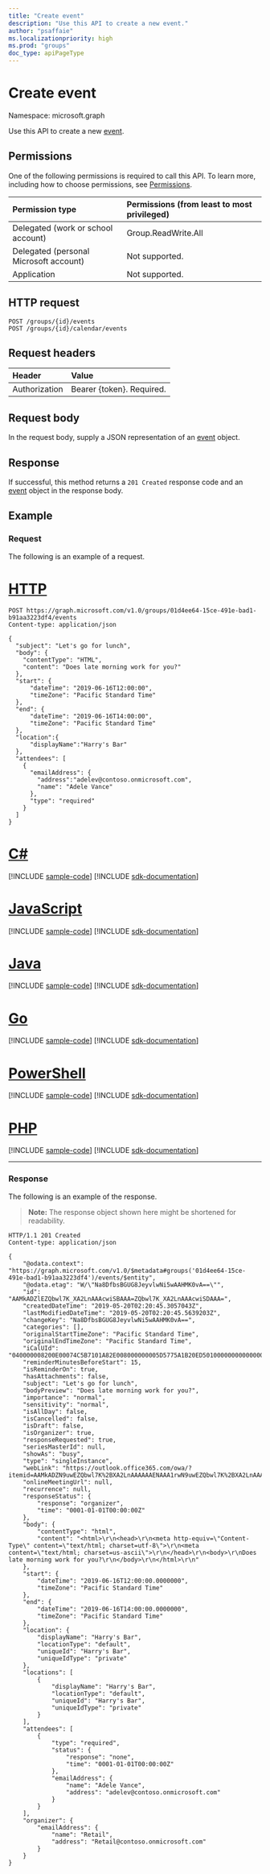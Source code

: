 ```yaml
---
title: "Create event"
description: "Use this API to create a new event."
author: "psaffaie"
ms.localizationpriority: high
ms.prod: "groups"
doc_type: apiPageType
---
```


# Create event

Namespace: microsoft.graph

Use this API to create a new [event](../resources/event.md).

## Permissions

One of the following permissions is required to call this API. To learn more, including how to choose permissions, see [Permissions](/graph/permissions-reference).

| Permission type                        | Permissions (from least to most privileged) |
| :------------------------------------- | :------------------------------------------ |
| Delegated (work or school account)     | Group.ReadWrite.All                         |
| Delegated (personal Microsoft account) | Not supported.                              |
| Application                            | Not supported.                              |

## HTTP request

<!-- { "blockType": "ignored" } -->

```http
POST /groups/{id}/events
POST /groups/{id}/calendar/events
```

## Request headers

| Header        | Value                     |
| :------------ | :------------------------ |
| Authorization | Bearer {token}. Required. |

## Request body

In the request body, supply a JSON representation of an [event](../resources/event.md) object.

## Response

If successful, this method returns a `201 Created` response code and an [event](../resources/event.md) object in the response body.

## Example

### Request

The following is an example of a request.

# [HTTP](#tab/http)

<!-- {
  "blockType": "request",
  "sampleKeys": ["01d4ee64-15ce-491e-bad1-b91aa3223df4"],
  "name": "create_event_from_group"
}-->

```http
POST https://graph.microsoft.com/v1.0/groups/01d4ee64-15ce-491e-bad1-b91aa3223df4/events
Content-type: application/json

{
  "subject": "Let's go for lunch",
  "body": {
    "contentType": "HTML",
    "content": "Does late morning work for you?"
  },
  "start": {
      "dateTime": "2019-06-16T12:00:00",
      "timeZone": "Pacific Standard Time"
  },
  "end": {
      "dateTime": "2019-06-16T14:00:00",
      "timeZone": "Pacific Standard Time"
  },
  "location":{
      "displayName":"Harry's Bar"
  },
  "attendees": [
    {
      "emailAddress": {
        "address":"adelev@contoso.onmicrosoft.com",
        "name": "Adele Vance"
      },
      "type": "required"
    }
  ]
}
```

# [C#](#tab/csharp)
[!INCLUDE [sample-code](../includes/snippets/csharp/create-event-from-group-csharp-snippets.md)]
[!INCLUDE [sdk-documentation](../includes/snippets/snippets-sdk-documentation-link.md)]

# [JavaScript](#tab/javascript)
[!INCLUDE [sample-code](../includes/snippets/javascript/create-event-from-group-javascript-snippets.md)]
[!INCLUDE [sdk-documentation](../includes/snippets/snippets-sdk-documentation-link.md)]

# [Java](#tab/java)
[!INCLUDE [sample-code](../includes/snippets/java/create-event-from-group-java-snippets.md)]
[!INCLUDE [sdk-documentation](../includes/snippets/snippets-sdk-documentation-link.md)]

# [Go](#tab/go)
[!INCLUDE [sample-code](../includes/snippets/go/create-event-from-group-go-snippets.md)]
[!INCLUDE [sdk-documentation](../includes/snippets/snippets-sdk-documentation-link.md)]

# [PowerShell](#tab/powershell)
[!INCLUDE [sample-code](../includes/snippets/powershell/create-event-from-group-powershell-snippets.md)]
[!INCLUDE [sdk-documentation](../includes/snippets/snippets-sdk-documentation-link.md)]

# [PHP](#tab/php)
[!INCLUDE [sample-code](../includes/snippets/php/create-event-from-group-php-snippets.md)]
[!INCLUDE [sdk-documentation](../includes/snippets/snippets-sdk-documentation-link.md)]

---

### Response

The following is an example of the response.

> **Note:** The response object shown here might be shortened for readability.

<!-- {
  "blockType": "response",
  "truncated": true,
  "@odata.type": "microsoft.graph.event"
} -->

```http
HTTP/1.1 201 Created
Content-type: application/json

{
    "@odata.context": "https://graph.microsoft.com/v1.0/$metadata#groups('01d4ee64-15ce-491e-bad1-b91aa3223df4')/events/$entity",
    "@odata.etag": "W/\"Na8DfbsBGUG8JeyvlwNi5wAAHMK0vA==\"",
    "id": "AAMkADZlEZQbwl7K_XA2LnAAAcwiSBAAA=ZQbwl7K_XA2LnAAAcwiSDAAA=",
    "createdDateTime": "2019-05-20T02:20:45.3057043Z",
    "lastModifiedDateTime": "2019-05-20T02:20:45.5639203Z",
    "changeKey": "Na8DfbsBGUG8JeyvlwNi5wAAHMK0vA==",
    "categories": [],
    "originalStartTimeZone": "Pacific Standard Time",
    "originalEndTimeZone": "Pacific Standard Time",
    "iCalUId": "040000008200E00074C5B7101A82E008000000005D5775A1B20ED50100000000000000001000000072FA001DBB385A45B6AE65DB0E356105",
    "reminderMinutesBeforeStart": 15,
    "isReminderOn": true,
    "hasAttachments": false,
    "subject": "Let's go for lunch",
    "bodyPreview": "Does late morning work for you?",
    "importance": "normal",
    "sensitivity": "normal",
    "isAllDay": false,
    "isCancelled": false,
    "isDraft": false,
    "isOrganizer": true,
    "responseRequested": true,
    "seriesMasterId": null,
    "showAs": "busy",
    "type": "singleInstance",
    "webLink": "https://outlook.office365.com/owa/?itemid=AAMkADZN9uwEZQbwl7K%2BXA2LnAAAAAAENAAA1rwN9uwEZQbwl7K%2BXA2LnAAAcwiSDAAA%3D&exvsurl=1&path=/calendar/item",
    "onlineMeetingUrl": null,
    "recurrence": null,
    "responseStatus": {
        "response": "organizer",
        "time": "0001-01-01T00:00:00Z"
    },
    "body": {
        "contentType": "html",
        "content": "<html>\r\n<head>\r\n<meta http-equiv=\"Content-Type\" content=\"text/html; charset=utf-8\">\r\n<meta content=\"text/html; charset=us-ascii\">\r\n</head>\r\n<body>\r\nDoes late morning work for you?\r\n</body>\r\n</html>\r\n"
    },
    "start": {
        "dateTime": "2019-06-16T12:00:00.0000000",
        "timeZone": "Pacific Standard Time"
    },
    "end": {
        "dateTime": "2019-06-16T14:00:00.0000000",
        "timeZone": "Pacific Standard Time"
    },
    "location": {
        "displayName": "Harry's Bar",
        "locationType": "default",
        "uniqueId": "Harry's Bar",
        "uniqueIdType": "private"
    },
    "locations": [
        {
            "displayName": "Harry's Bar",
            "locationType": "default",
            "uniqueId": "Harry's Bar",
            "uniqueIdType": "private"
        }
    ],
    "attendees": [
        {
            "type": "required",
            "status": {
                "response": "none",
                "time": "0001-01-01T00:00:00Z"
            },
            "emailAddress": {
                "name": "Adele Vance",
                "address": "adelev@contoso.onmicrosoft.com"
            }
        }
    ],
    "organizer": {
        "emailAddress": {
            "name": "Retail",
            "address": "Retail@contoso.onmicrosoft.com"
        }
    }
}
```

<!-- uuid: 8fcb5dbc-d5aa-4681-8e31-b001d5168d79
2015-10-25 14:57:30 UTC -->
<!-- {
  "type": "#page.annotation",
  "description": "Create Event",
  "keywords": "",
  "section": "documentation",
  "tocPath": "",
  "suppressions": [
  ]
}-->
